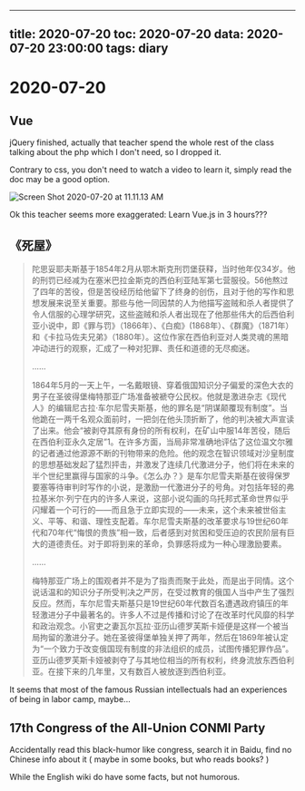 
---
title: 2020-07-20
toc: 2020-07-20
data: 2020-07-20 23:00:00
tags: diary
---


# 2020-07-20

## Vue

jQuery finished, actually that teacher spend the whole rest of the class talking about the php which I don't need, so I dropped it.

Contrary to css, you don't need to watch a video to learn it, simply read the doc may be a good option.



![Screen Shot 2020-07-20 at 11.11.13 AM](https://tva1.sinaimg.cn/large/007S8ZIlgy1ggx9j4pafzj30k403kabi.jpg)

Ok this teacher seems more exaggerated: Learn Vue.js in 3 hours???

## 《死屋》

> 陀思妥耶夫斯基于1854年2月从鄂木斯克刑罚堡获释，当时他年仅34岁。他的刑罚已经减为在塞米巴拉金斯克的西伯利亚陆军第七营服役。56他熬过了四年的苦役，但是苦役经历给他留下了终身的创伤，且对于他的写作和思想发展来说至关重要。那些与他一同因禁的人为他描写盗贼和杀人者提供了令人信服的心理学研究，这些盗贼和杀人者出现在了他那些伟大的后西伯利亚小说中，即《罪与罚》（1866年）、《白痴》(1868年）、《群魔》（1871年）和《卡拉马佐夫兄弟》（1880年）。这位作家在西伯利亚对人类灵魂的黑暗冲动进行的观察，汇成了一种对犯罪、责任和道德的无尽痴迷。
>
> ……
>
> 1864年5月的一天上午，一名戴眼镜、穿着俄国知识分子偏爱的深色大衣的男子在圣彼得堡梅特那亚广场准备被褫夺公民权。他就是激进杂志《现代人》的编辑尼古拉·车尔尼雪夫斯基，他的罪名是“阴谋颠覆现有制度”。当他跪在一两千名观众面前时，一把剑在他头顶折断了，他的判决被大声宣读了出来。他会“被剥夺其原有身份的所有权利，在矿山中服14年苦役，随后在西伯利亚永久定居”1。在许多方面，当局非常准确地评估了这位温文尔雅的记者通过他源源不断的刊物带来的危险。他的观念在智识领域对沙皇制度的思想基础发起了猛烈抨击，并激发了连续几代激进分子，他们将在未来的半个世纪里赢得与国家的斗争。《怎么办？》是车尔尼雪夫斯基在彼得保罗要塞等待审判时写作的小说，是激励一代激进分子的号角。对包括年轻的弗拉基米尔·列宁在内的许多人来说，这部小说勾画的乌托邦式革命世界似乎闪耀着一个可行的——而且急于立即实现的——未来，这个未来被世俗主义、平等、和谐、理性支配着。车尔尼雪夫斯基的改革要求与19世纪60年代和70年代“悔恨的贵族”相一致，后者感到对贫困和受压迫的农民阶层有巨大的道德责任。对于即将到来的革命，负罪感将成为一种心理激励要素。
>
> ……
>
> 梅特那亚广场上的围观者并不是为了指责而聚于此处，而是出于同情。这个说话温和的知识分子所受判决之严厉，在受过教育的俄国人当中产生了强烈反应。然而，车尔尼雪夫斯基只是19世纪60年代数百名遭遇政府镇压的年轻激进分子中最著名的。许多人不过是传播和讨论了在改革时代风靡的科学和政治观念。小官吏之妻瓦尔瓦拉·亚历山德罗芙斯卡娅便是这样一个被当局拘留的激进分子。她在圣彼得堡单独关押了两年，然后在1869年被认定为“一个致力于改变俄国现有制度的非法组织的成员，试图传播犯罪作品”。亚历山德罗芙斯卡娅被剥夺了与其地位相当的所有权利，终身流放东西伯利亚。在接下来的几年里，又有数百人被放逐到西伯利亚。



It seems that most of the famous Russian intellectuals had an experiences of being in labor camp, maybe...

## 17th Congress of the All-Union CONMI Party

Accidentally read this black-humor like congress, search it in Baidu, find no Chinese info about it ( maybe in some books, but who reads books? )

While the English wiki do have some facts, but not humorous.

